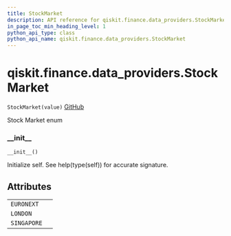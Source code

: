 ```yaml
---
title: StockMarket
description: API reference for qiskit.finance.data_providers.StockMarket
in_page_toc_min_heading_level: 1
python_api_type: class
python_api_name: qiskit.finance.data_providers.StockMarket
---
```


# qiskit.finance.data\_providers.StockMarket

<span id="qiskit.finance.data_providers.StockMarket" />

`StockMarket(value)` [GitHub](https://github.com/qiskit-community/qiskit-aqua/tree/stable/0.9/qiskit/finance/data_providers/_base_data_provider.py "view source code")

Stock Market enum

### \_\_init\_\_

<span id="qiskit.finance.data_providers.StockMarket.__init__" />

`__init__()`

Initialize self. See help(type(self)) for accurate signature.

## Attributes

|             |   |
| ----------- | - |
| `EURONEXT`  |   |
| `LONDON`    |   |
| `SINGAPORE` |   |

